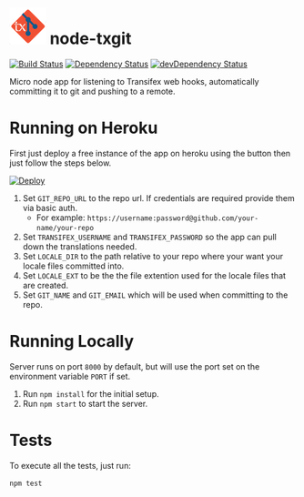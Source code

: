 ![App Logo](https://raw.githubusercontent.com/CoursePark/node-txgit/master/app/media/logo-small.png) node-txgit
=========================
[![Build Status](https://travis-ci.org/CoursePark/node-txgit.svg?branch=master)](https://travis-ci.org/CoursePark/node-txgit)
[![Dependency Status](https://david-dm.org/CoursePark/node-txgit.svg)](https://david-dm.org/CoursePark/node-txgit)
[![devDependency Status](https://david-dm.org/CoursePark/node-txgit/dev-status.svg)](https://david-dm.org/CoursePark/node-txgit#info=devDependencies)

Micro node app for listening to Transifex web hooks, automatically committing it to git and pushing to a remote.

# Running on Heroku

First just deploy a free instance of the app on heroku using the button then just follow the steps below. 

[![Deploy](https://www.herokucdn.com/deploy/button.png)](https://heroku.com/deploy)

1. Set `GIT_REPO_URL` to the repo url. If credentials are required provide them via basic auth.
	- For example: `https://username:password@github.com/your-name/your-repo`
1. Set `TRANSIFEX_USERNAME` and `TRANSIFEX_PASSWORD` so the app can pull down the translations needed.
1. Set `LOCALE_DIR` to the path relative to your repo where your want your locale files committed into.
1. Set `LOCALE_EXT` to be the the file extention used for the locale files that are created.
1. Set `GIT_NAME` and `GIT_EMAIL` which will be used when committing to the repo.

# Running Locally

Server runs on port `8000` by default, but will use the port set
on the environment variable `PORT` if set.

1. Run `npm install` for the initial setup.
1. Run `npm start` to start the server.

# Tests

To execute all the tests, just run:

```
npm test

